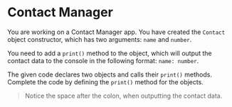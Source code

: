 # Contact Manager

You are working on a Contact Manager app. You have created the `Contact` object constructor, which has two arguments: `name` and `number`.

You need to add a `print()` method to the object, which will output the contact data to the console in the following format: `name: number`.

The given code declares two objects and calls their `print()` methods. Complete the code by defining the `print()` method for the objects.

> Notice the space after the colon, when outputting the contact data.